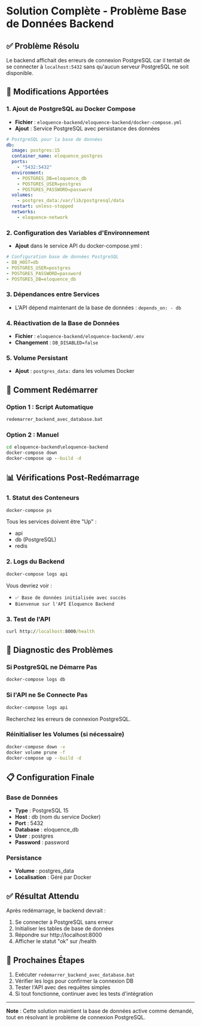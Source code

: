 # Solution Complète - Problème Base de Données Backend

## ✅ Problème Résolu

Le backend affichait des erreurs de connexion PostgreSQL car il tentait de se connecter à `localhost:5432` sans qu'aucun serveur PostgreSQL ne soit disponible.

## 🔧 Modifications Apportées

### 1. Ajout de PostgreSQL au Docker Compose
- **Fichier** : `eloquence-backend/eloquence-backend/docker-compose.yml`
- **Ajout** : Service PostgreSQL avec persistance des données

```yaml
# PostgreSQL pour la base de données
db:
  image: postgres:15
  container_name: eloquence_postgres
  ports:
    - "5432:5432"
  environment:
    - POSTGRES_DB=eloquence_db
    - POSTGRES_USER=postgres
    - POSTGRES_PASSWORD=password
  volumes:
    - postgres_data:/var/lib/postgresql/data
  restart: unless-stopped
  networks:
    - eloquence-network
```

### 2. Configuration des Variables d'Environnement
- **Ajout** dans le service API du docker-compose.yml :
```yaml
# Configuration base de données PostgreSQL
- DB_HOST=db
- POSTGRES_USER=postgres
- POSTGRES_PASSWORD=password
- POSTGRES_DB=eloquence_db
```

### 3. Dépendances entre Services
- L'API dépend maintenant de la base de données : `depends_on: - db`

### 4. Réactivation de la Base de Données
- **Fichier** : `eloquence-backend/eloquence-backend/.env`
- **Changement** : `DB_DISABLED=false`

### 5. Volume Persistant
- **Ajout** : `postgres_data:` dans les volumes Docker

## 🚀 Comment Redémarrer

### Option 1 : Script Automatique
```cmd
redemarrer_backend_avec_database.bat
```

### Option 2 : Manuel
```cmd
cd eloquence-backend\eloquence-backend
docker-compose down
docker-compose up --build -d
```

## 📊 Vérifications Post-Redémarrage

### 1. Statut des Conteneurs
```cmd
docker-compose ps
```
Tous les services doivent être "Up" :
- api
- db (PostgreSQL)
- redis

### 2. Logs du Backend
```cmd
docker-compose logs api
```
Vous devriez voir :
- `✅ Base de données initialisée avec succès`
- `Bienvenue sur l'API Eloquence Backend`

### 3. Test de l'API
```cmd
curl http://localhost:8000/health
```

## 🔧 Diagnostic des Problèmes

### Si PostgreSQL ne Démarre Pas
```cmd
docker-compose logs db
```

### Si l'API ne Se Connecte Pas
```cmd
docker-compose logs api
```
Recherchez les erreurs de connexion PostgreSQL.

### Réinitialiser les Volumes (si nécessaire)
```cmd
docker-compose down -v
docker volume prune -f
docker-compose up --build -d
```

## 📋 Configuration Finale

### Base de Données
- **Type** : PostgreSQL 15
- **Host** : db (nom du service Docker)
- **Port** : 5432
- **Database** : eloquence_db
- **User** : postgres
- **Password** : password

### Persistance
- **Volume** : postgres_data
- **Localisation** : Géré par Docker

## ✅ Résultat Attendu

Après redémarrage, le backend devrait :
1. Se connecter à PostgreSQL sans erreur
2. Initialiser les tables de base de données
3. Répondre sur http://localhost:8000
4. Afficher le statut "ok" sur /health

## 🎯 Prochaines Étapes

1. Exécuter `redemarrer_backend_avec_database.bat`
2. Vérifier les logs pour confirmer la connexion DB
3. Tester l'API avec des requêtes simples
4. Si tout fonctionne, continuer avec les tests d'intégration

---

**Note** : Cette solution maintient la base de données active comme demandé, tout en résolvant le problème de connexion PostgreSQL.
